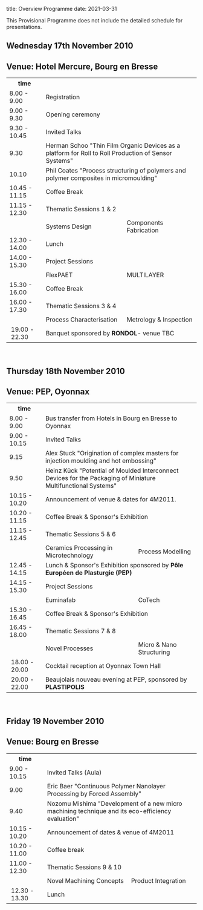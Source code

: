 title: Overview Programme
date: 2021-03-31

This Provisional Programme does not include the detailed schedule for presentations.
<!--break-->
## Wednesday 17th November 2010

## Venue: Hotel Mercure, Bourg en Bresse


<table class="info">
<tr><th>time</th><th colspan="2"></th></tr>
<tr class="emphasis">
  <td>8.00 - 9.00</td>
  <td colspan="2"> Registration </td>
</tr>
<tr class="even">
  <td> 9.00 - 9.30   </td>
  <td colspan="2"> Opening ceremony</td>
</tr>
<tr class="emphasis">
  <td> 9.30 - 10.45  </td>
  <td colspan="2"> Invited Talks </td>
</tr>
<tr class="even">
  <td> 9.30</td>
  <td colspan="2"> Herman Schoo "Thin Film Organic Devices as a platform for Roll to Roll Production of Sensor Systems" 	</td>
</tr>
<tr>
  <td> 10.10</td>
  <td colspan="2"> Phil Coates "Process structuring of polymers and polymer composites in micromoulding"</td>
</tr>
<tr class="even refreshments">
  <td> 10.45 - 11.15</td>
  <td colspan="2"> Coffee Break  	</td>
</tr>
<tr class="emphasis">
  <td>11.15 - 12.30</td>
  <td colspan="2"> Thematic Sessions 1 & 2</td>
</tr>
<tr class="even">
  <td> </td>
  <td> Systems Design<br/> </td>
  <td> Components Fabrication<br/> </td>
</tr>
<tr class="refreshments">
  <td> 12.30 - 14.00 </td>
  <td colspan="2"> Lunch</td>
</tr>
  <td> 14.00 - 15.30 </td>
  <td colspan="2"> Project Sessions </td>
</tr>
<tr class="even emphasis">
  <td> </td>
  <td> FlexPAET<br/> </td>
  <td> MULTILAYER<br/> </td>
<tr class="even">

<tr class="even refreshments">
  <td> 15.30 - 16.00 </td>
  <td colspan="2"> Coffee Break  	</td>
</tr>
<tr class="emphasis">
  <td> 16.00 - 17.30 </td>
  <td colspan="2"> Thematic Sessions 3 & 4</td>
</tr>
<tr class="even">
  <td> </td>
  <td> Process Characterisation <br /> </td>
  <td> Metrology & Inspection <br /> </td>
</tr>
<tr class=" refreshments">
  <td>&nbsp;19.00&nbsp;-&nbsp;22.30&nbsp;</td>
  <td colspan="2"> Banquet sponsored by <strong>RONDOL</strong>- venue TBC </td>
</tr>
</table>  
<br />  
  
## Thursday 18th November 2010

## Venue: PEP, Oyonnax

 
<table class="info">
<tr><th>time</th><th colspan="2"></th></tr>
<tr class="even">
  <td>8.00 - 9.00</td>
  <td colspan="2"> Bus transfer from Hotels in Bourg en Bresse to Oyonnax </td>
</tr>
<tr class="even emphasis">
<td> 9.00 - 10.15 </td>
    <td colspan="2"> Invited Talks </td>
</tr>
<tr class="even">
  <td> 9.15 </td>
  <td colspan="2"> Alex Stuck "Origination of complex masters for injection moulding and hot embossing" </td>
</tr>
<tr>
  <td> 9.50 </td>
  <td colspan="2"> Heinz Kück "Potential of Moulded Interconnect Devices for the Packaging of Miniature Multifunctional Systems"   </td>
</tr>
<tr class="emphasis">
  <td> 10.15 - 10.20 </td>
<td colspan="2"> Announcement of venue & dates for 4M2011.</td>
</tr>
<tr class="even refreshments">
  <td> 10.20 - 11.15 </td>
  <td colspan="2"> Coffee Break & Sponsor's Exhibition  </td>
</tr>
<tr class="emphasis">
  <td> 11.15 - 12.45 </td>
  <td colspan="2">Thematic Sessions 5 & 6 </td>
</tr>
<tr class="">
  <td></td>
  <td> Ceramics Processing in Microtechnology<br />  </td>
  <td> Process Modelling <br /> </td>
</tr>
<tr class="even refreshments">
   <td>   12.45 - 14.15  </td>
   <td colspan="2"> Lunch & Sponsor's Exhibition sponsored by <strong>Pôle Européen de Plasturgie (PEP)</strong></td>
</tr>
<tr class="emphasis">
  <td> 14.15 - 15.30 </td>
  <td colspan="2"> Project Sessions </td>
</tr>
<tr class="even">
  <td> </td>
  <td> Euminafab  </td>
  <td> CoTech    </td>
</tr>
<tr class=" refreshments">
  <td> 15.30 - 16.45 </td>
  <td colspan="2"> Coffee Break & Sponsor's Exhibition </td>
</tr>
<tr class="emphasis even">
  <td> 16.45 - 18.00 </td>
  <td colspan="2"> Thematic Sessions 7 & 8 </td>
</tr>
<tr class="even">
  <td> </td>
  <td> Novel Processes  </td>
  <td> Micro & Nano Structuring   </td>
</tr>

<tr class=" refreshments">
  <td>&nbsp;18.00&nbsp;-&nbsp;20.00&nbsp;</td>
  <td colspan="2"> Cocktail reception at Oyonnax Town Hall </td>  
<tr class=" refreshments">
<td>&nbsp;20.00&nbsp;-&nbsp;22.00&nbsp;</td>
  <td colspan="2"> Beaujolais nouveau evening at PEP, sponsored by <strong>PLASTIPOLIS</strong> </td>
</tr>
</table>  
<br />

## Friday 19 November 2010

## Venue: Bourg en Bresse


<table class="info">
<tr><th>time</th><th colspan="2"></th></tr>
<tr class="emphasis">
  <td> 9.00 - 10.15 </td>
  <td colspan="2"> Invited Talks (Aula) </td>
</tr>
<tr class="even">
  <td> 9.00  </td>
  <td colspan="2"> Eric Baer "Continuous Polymer Nanolayer Processing by Forced Assembly"   </td>
</tr>
<tr class="">
  <td> 9.40  </td>
  <td colspan="2"> Nozomu Mishima "Development of a new micro machining technique and its eco-efficiency evaluation"</td>
</tr>
<tr class="even refreshments">
  <td> 10.15 - 10.20</td>
  <td colspan="2"> Announcement of dates & venue of 4M2011 </td>
</tr>
<td> 10.20 - 11.00</td>
<td colspan="2"> Coffee break </td>
<tr class="emphasis even">
  <td> 11.00 - 12.30</td>
  <td colspan="2"> Thematic Sessions 9 & 10</td>
</tr>
<tr class="even">
  <td> </td>
  <td> Novel Machining Concepts<br/> </td>
  <td> Product Integration<br/> </td>
</tr>
<tr class=" refreshments">
  <td>&nbsp;12.30&nbsp;-&nbsp;13.30&nbsp;</td>
  <td colspan="2"> Lunch</td>
</tr>
</table>
<br />